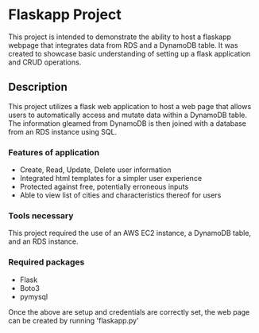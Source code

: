 # Flaskapp Project

This project is intended to demonstrate the ability to host a flaskapp webpage that integrates data from RDS and a DynamoDB table. It was created to showcase basic understanding of setting up a flask application and CRUD operations.

## Description
This project utilizes a flask web application to host a web page that allows users to automatically access and mutate data within a DynamoDB table.
The information gleamed from DynamoDB is then joined with a database from an RDS instance using SQL.

### Features of application
* Create, Read, Update, Delete user information
* Integrated html templates for a simpler user experience
* Protected against free, potentially erroneous inputs
* Able to view list of cities and characteristics thereof for users


### Tools necessary
This project required the use of an AWS EC2 instance, a DynamoDB table, and an RDS instance.

### Required packages
* Flask
* Boto3
* pymysql

Once the above are setup and credentials are correctly set, the web page can be created by running 'flaskapp.py'
